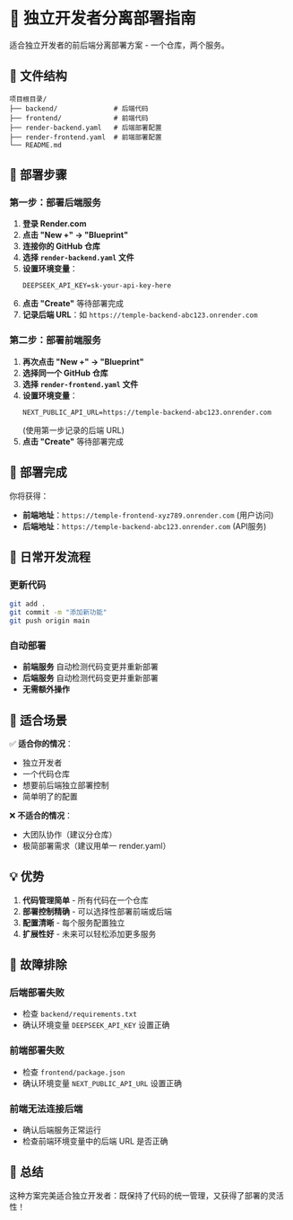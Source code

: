 # 🚀 独立开发者分离部署指南

适合独立开发者的前后端分离部署方案 - 一个仓库，两个服务。

## 📁 文件结构
```
项目根目录/
├── backend/              # 后端代码
├── frontend/             # 前端代码
├── render-backend.yaml   # 后端部署配置
├── render-frontend.yaml  # 前端部署配置
└── README.md
```

## 🚀 部署步骤

### 第一步：部署后端服务

1. **登录 Render.com**
2. **点击 "New +" → "Blueprint"**
3. **连接你的 GitHub 仓库**
4. **选择 `render-backend.yaml` 文件**
5. **设置环境变量**：
   ```
   DEEPSEEK_API_KEY=sk-your-api-key-here
   ```
6. **点击 "Create"** 等待部署完成
7. **记录后端 URL**：如 `https://temple-backend-abc123.onrender.com`

### 第二步：部署前端服务

1. **再次点击 "New +" → "Blueprint"**
2. **选择同一个 GitHub 仓库**
3. **选择 `render-frontend.yaml` 文件**
4. **设置环境变量**：
   ```
   NEXT_PUBLIC_API_URL=https://temple-backend-abc123.onrender.com
   ```
   (使用第一步记录的后端 URL)
5. **点击 "Create"** 等待部署完成

## 🎉 部署完成

你将获得：
- **前端地址**：`https://temple-frontend-xyz789.onrender.com` (用户访问)
- **后端地址**：`https://temple-backend-abc123.onrender.com` (API服务)

## 🔄 日常开发流程

### 更新代码
```bash
git add .
git commit -m "添加新功能"
git push origin main
```

### 自动部署
- **前端服务** 自动检测代码变更并重新部署
- **后端服务** 自动检测代码变更并重新部署
- **无需额外操作**

## 🎯 适合场景

✅ **适合你的情况**：
- 独立开发者
- 一个代码仓库
- 想要前后端独立部署控制
- 简单明了的配置

❌ **不适合的情况**：
- 大团队协作（建议分仓库）
- 极简部署需求（建议用单一 render.yaml）

## 💡 优势

1. **代码管理简单** - 所有代码在一个仓库
2. **部署控制精确** - 可以选择性部署前端或后端
3. **配置清晰** - 每个服务配置独立
4. **扩展性好** - 未来可以轻松添加更多服务

## 🔧 故障排除

### 后端部署失败
- 检查 `backend/requirements.txt` 
- 确认环境变量 `DEEPSEEK_API_KEY` 设置正确

### 前端部署失败  
- 检查 `frontend/package.json`
- 确认环境变量 `NEXT_PUBLIC_API_URL` 设置正确

### 前端无法连接后端
- 确认后端服务正常运行
- 检查前端环境变量中的后端 URL 是否正确

## 🎊 总结

这种方案完美适合独立开发者：既保持了代码的统一管理，又获得了部署的灵活性！